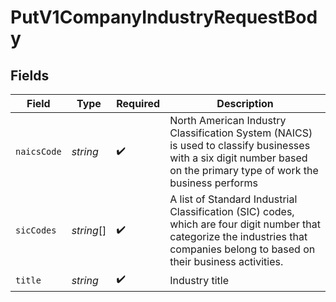 # PutV1CompanyIndustryRequestBody


## Fields

| Field                                                                                                                                                                             | Type                                                                                                                                                                              | Required                                                                                                                                                                          | Description                                                                                                                                                                       |
| --------------------------------------------------------------------------------------------------------------------------------------------------------------------------------- | --------------------------------------------------------------------------------------------------------------------------------------------------------------------------------- | --------------------------------------------------------------------------------------------------------------------------------------------------------------------------------- | --------------------------------------------------------------------------------------------------------------------------------------------------------------------------------- |
| `naicsCode`                                                                                                                                                                       | *string*                                                                                                                                                                          | :heavy_check_mark:                                                                                                                                                                | North American Industry Classification System (NAICS) is used to classify businesses with a six digit number based on the primary type of work the business performs              |
| `sicCodes`                                                                                                                                                                        | *string*[]                                                                                                                                                                        | :heavy_check_mark:                                                                                                                                                                | A list of Standard Industrial Classification (SIC) codes, which are four digit number that categorize the industries that companies belong to based on their business activities. |
| `title`                                                                                                                                                                           | *string*                                                                                                                                                                          | :heavy_check_mark:                                                                                                                                                                | Industry title                                                                                                                                                                    |